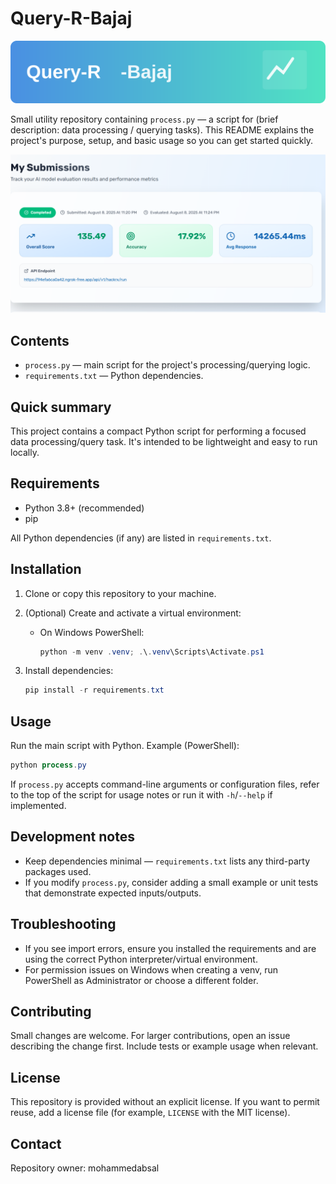 
# Query-R-Bajaj

![Query-R-Bajaj Logo](assets/logo.svg)

Small utility repository containing `process.py` — a script for (brief description: data processing / querying tasks). This README explains the project's purpose, setup, and basic usage so you can get started quickly.

![Demo Screenshot](assets/Screenshot.png)


## Contents

- `process.py` — main script for the project's processing/querying logic.
- `requirements.txt` — Python dependencies.

## Quick summary

This project contains a compact Python script for performing a focused data processing/query task. It's intended to be lightweight and easy to run locally.

## Requirements

- Python 3.8+ (recommended)
- pip

All Python dependencies (if any) are listed in `requirements.txt`.

## Installation

1. Clone or copy this repository to your machine.
2. (Optional) Create and activate a virtual environment:

	- On Windows PowerShell:

	  ```powershell
	  python -m venv .venv; .\.venv\Scripts\Activate.ps1
	  ```

3. Install dependencies:

	```powershell
	pip install -r requirements.txt
	```

## Usage

Run the main script with Python. Example (PowerShell):

```powershell
python process.py
```

If `process.py` accepts command-line arguments or configuration files, refer to the top of the script for usage notes or run it with `-h`/`--help` if implemented.

## Development notes

- Keep dependencies minimal — `requirements.txt` lists any third-party packages used.
- If you modify `process.py`, consider adding a small example or unit tests that demonstrate expected inputs/outputs.

## Troubleshooting

- If you see import errors, ensure you installed the requirements and are using the correct Python interpreter/virtual environment.
- For permission issues on Windows when creating a venv, run PowerShell as Administrator or choose a different folder.

## Contributing

Small changes are welcome. For larger contributions, open an issue describing the change first. Include tests or example usage when relevant.

## License

This repository is provided without an explicit license. If you want to permit reuse, add a license file (for example, `LICENSE` with the MIT license).

## Contact

Repository owner: mohammedabsal

